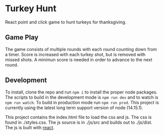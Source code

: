 # Turkey Hunt

React point and click game to hunt turkeys for thanksgiving.

## Game Play
The game consists of multiple rounds with each round counting down from a timer. Score is increased with each turkey shot, but is removed with missed shots. A minimun score is needed in order to advance to the next round.

## Development
To install, clone the repo and run ```npm i``` to install the proper node packages. The scripts to build in the development mode is ```npm run dev``` and to watch is ```npm run watch```. To build in production mode run ```npm run prod```. This project is currently using the latest long term support version of node (14.15.1).

This project contains the index.html file to load the css and js. The css is found in ./styles.css. The js source is in ./js/src and builds out to ./js/dist. The js is built with [react](https://reactjs.org/docs/getting-started.html).
